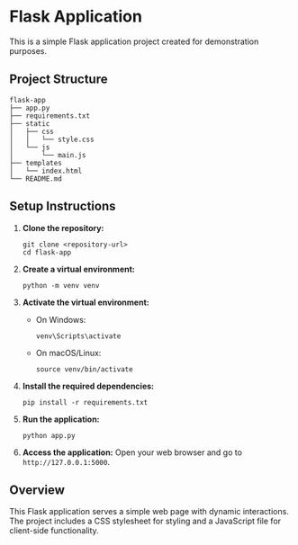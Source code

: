 # Flask Application

This is a simple Flask application project created for demonstration purposes.

## Project Structure

```
flask-app
├── app.py
├── requirements.txt
├── static
│   ├── css
│   │   └── style.css
│   └── js
│       └── main.js
├── templates
│   └── index.html
└── README.md
```

## Setup Instructions

1. **Clone the repository:**
   ```
   git clone <repository-url>
   cd flask-app
   ```

2. **Create a virtual environment:**
   ```
   python -m venv venv
   ```

3. **Activate the virtual environment:**
   - On Windows:
     ```
     venv\Scripts\activate
     ```
   - On macOS/Linux:
     ```
     source venv/bin/activate
     ```

4. **Install the required dependencies:**
   ```
   pip install -r requirements.txt
   ```

5. **Run the application:**
   ```
   python app.py
   ```

6. **Access the application:**
   Open your web browser and go to `http://127.0.0.1:5000`.

## Overview

This Flask application serves a simple web page with dynamic interactions. The project includes a CSS stylesheet for styling and a JavaScript file for client-side functionality.